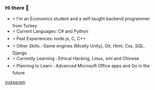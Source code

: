 ### Hi there 👋



<!--
**dedeogluhu/dedeogluhu** is a ✨ _special_ ✨ repository because its `README.md` (this file) appears on your GitHub profile.-->

- ⚡ I'm an Economics student and a self-taught backend programmer from Turkey
- ⚡ Current Languages: C# and Python
- ⚡ Past Experiences: node.js, C, C++
- ⚡ Other Skills : Game engines (Mostly Unity), Git, Html, Css, SQL, Django
- ⚡ Currently Learning : Ethical Hacking, Linux, xml and Chinese
- ⚡ Planning to Learn : Advanced Microsoft Office apps and Go in the future

[instagram](https://www.instagram.com/dedeogluhu)
